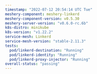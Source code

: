 ```yaml
---
timestamp: "2022-07-12 20:54:14 UTC Tue"
meshery-component: meshery-linkerd
meshery-component-version: v0.5.30
meshery-server-version: "v0.6.0-rc.6b"
k8s-distro: minikube
k8s-version: "v1.22.2"
service-mesh: Linkerd
service-mesh-version: "stable-2.11.3"
tests:
  pod/linkerd-destination: "Running"
  pod/linkerd-identity: "Running"
  pod/linkerd-proxy-injector: "Running"
overall-status: "passing"
---
```


